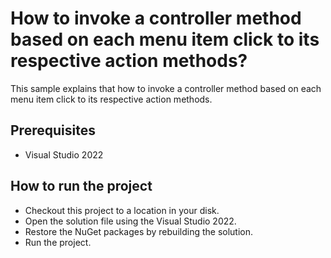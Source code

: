 # How to invoke a controller method based on each menu item click to its respective action methods?

This sample explains that how to invoke a controller method based on each menu item click to its respective action methods.

## Prerequisites

* Visual Studio 2022

## How to run the project

* Checkout this project to a location in your disk.
* Open the solution file using the Visual Studio 2022.
* Restore the NuGet packages by rebuilding the solution.
* Run the project.